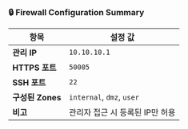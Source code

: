 ### 🔒 Firewall Configuration Summary

| 항목               | 설정 값               |
|--------------------|------------------------|
| **관리 IP**         | `10.10.10.1`           |
| **HTTPS 포트**      | `50005`                |
| **SSH 포트**        | `22`                   |
| **구성된 Zones**    | `internal`, `dmz`, `user` |
| **비고**            | 관리자 접근 시 등록된 IP만 허용 |
